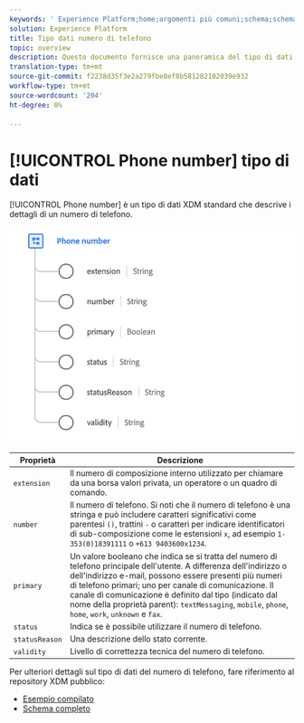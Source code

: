 ```yaml
---
keywords: ' Experience Platform;home;argomenti più comuni;schema;schema;XDM;campi;schemi;phoneNumber;xdm:phoneNumber;dataType;data-type;data type;'
solution: Experience Platform
title: Tipo dati numero di telefono
topic: overview
description: Questo documento fornisce una panoramica del tipo di dati XDM Numero di telefono.
translation-type: tm+mt
source-git-commit: f2238d35f3e2a279fbe8ef8b581282102039e932
workflow-type: tm+mt
source-wordcount: '204'
ht-degree: 0%

---
```



# [!UICONTROL Phone number] tipo di dati

[!UICONTROL Phone number] è un tipo di dati XDM standard che descrive i dettagli di un numero di telefono.

<img src="../images/data-types/phone-number.png" width="600" /><br />

| Proprietà | Descrizione |
| --- | --- |
| `extension` | Il numero di composizione interno utilizzato per chiamare da una borsa valori privata, un operatore o un quadro di comando. |
| `number` | Il numero di telefono. Si noti che il numero di telefono è una stringa e può includere caratteri significativi come parentesi `()`, trattini `-` o caratteri per indicare identificatori di sub-composizione come le estensioni `x`, ad esempio `1-353(0)18391111` o `+613 9403600x1234`. |
| `primary` | Un valore booleano che indica se si tratta del numero di telefono principale dell&#39;utente. A differenza dell&#39;indirizzo o dell&#39;indirizzo e-mail, possono essere presenti più numeri di telefono primari; uno per canale di comunicazione. Il canale di comunicazione è definito dal tipo (indicato dal nome della proprietà parent): `textMessaging`, `mobile`, `phone`, `home`, `work`, `unknown` e `fax`. |
| `status` | Indica se è possibile utilizzare il numero di telefono. |
| `statusReason` | Una descrizione dello stato corrente. |
| `validity` | Livello di correttezza tecnica del numero di telefono. |

Per ulteriori dettagli sul tipo di dati del numero di telefono, fare riferimento al repository XDM pubblico:

* [Esempio compilato](https://github.com/adobe/xdm/blob/master/components/datatypes/phonenumber.example.1.json)
* [Schema completo](https://github.com/adobe/xdm/blob/master/components/datatypes/phonenumber.schema.json)